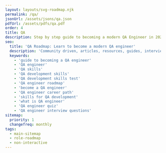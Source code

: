 ```yaml
---
layout: layouts/svg-roadmap.njk
permalink: /qa/
jsonUrl: /assets/jsons/qa.json
pdfUrl: /assets/pdfs/qa.pdf
order: 4
title: QA
description: Step by step guide to becoming a modern QA Engineer in 2022
seo:
  title: 'QA Roadmap: Learn to become a modern QA engineer'
  description: 'Community driven, articles, resources, guides, interview questions, quizzes for modern QA development. Learn to become a modern QA engineer by following the steps, skills, resources and guides listed in this roadmap.'
  keywords:
    - 'guide to becoming a QA engineer'
    - 'QA engineer'
    - 'QA skills'
    - 'QA development skills'
    - 'QA development skills test'
    - 'QA engineer roadmap'
    - 'become a QA engineer'
    - 'QA engineer career path'
    - 'skills for QA development'
    - 'what is QA engineer'
    - 'QA engineer quiz'
    - 'QA engineer interview questions'
sitemap:
  priority: 1
  changefreq: monthly
tags:
  - main-sitemap
  - role-roadmap
  - non-interactive
---
```

